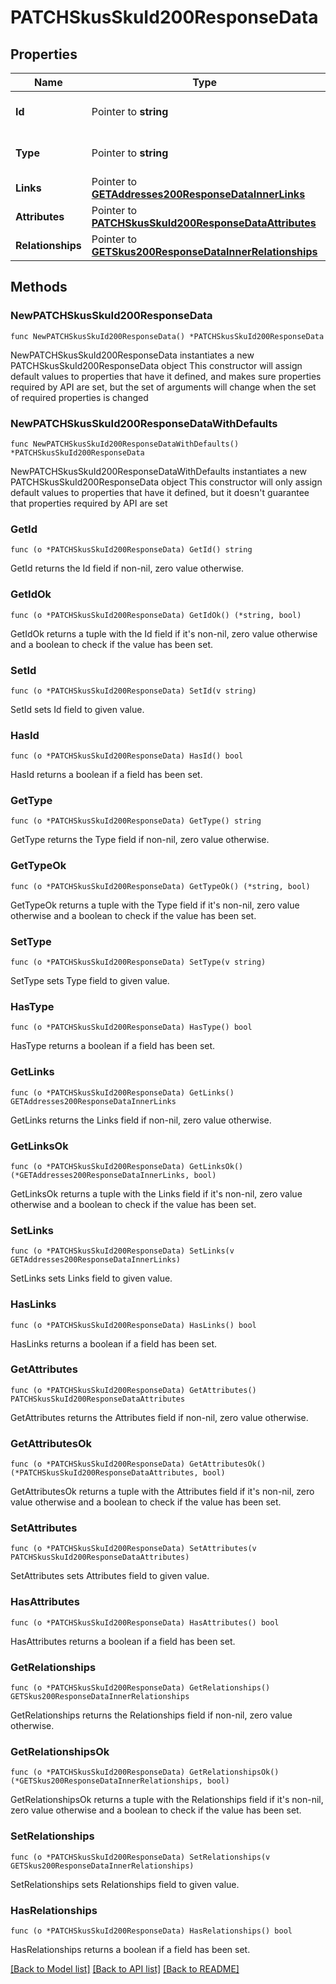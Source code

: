 # PATCHSkusSkuId200ResponseData

## Properties

Name | Type | Description | Notes
------------ | ------------- | ------------- | -------------
**Id** | Pointer to **string** | The resource&#39;s id | [optional] 
**Type** | Pointer to **string** | The resource&#39;s type | [optional] 
**Links** | Pointer to [**GETAddresses200ResponseDataInnerLinks**](GETAddresses200ResponseDataInnerLinks.md) |  | [optional] 
**Attributes** | Pointer to [**PATCHSkusSkuId200ResponseDataAttributes**](PATCHSkusSkuId200ResponseDataAttributes.md) |  | [optional] 
**Relationships** | Pointer to [**GETSkus200ResponseDataInnerRelationships**](GETSkus200ResponseDataInnerRelationships.md) |  | [optional] 

## Methods

### NewPATCHSkusSkuId200ResponseData

`func NewPATCHSkusSkuId200ResponseData() *PATCHSkusSkuId200ResponseData`

NewPATCHSkusSkuId200ResponseData instantiates a new PATCHSkusSkuId200ResponseData object
This constructor will assign default values to properties that have it defined,
and makes sure properties required by API are set, but the set of arguments
will change when the set of required properties is changed

### NewPATCHSkusSkuId200ResponseDataWithDefaults

`func NewPATCHSkusSkuId200ResponseDataWithDefaults() *PATCHSkusSkuId200ResponseData`

NewPATCHSkusSkuId200ResponseDataWithDefaults instantiates a new PATCHSkusSkuId200ResponseData object
This constructor will only assign default values to properties that have it defined,
but it doesn't guarantee that properties required by API are set

### GetId

`func (o *PATCHSkusSkuId200ResponseData) GetId() string`

GetId returns the Id field if non-nil, zero value otherwise.

### GetIdOk

`func (o *PATCHSkusSkuId200ResponseData) GetIdOk() (*string, bool)`

GetIdOk returns a tuple with the Id field if it's non-nil, zero value otherwise
and a boolean to check if the value has been set.

### SetId

`func (o *PATCHSkusSkuId200ResponseData) SetId(v string)`

SetId sets Id field to given value.

### HasId

`func (o *PATCHSkusSkuId200ResponseData) HasId() bool`

HasId returns a boolean if a field has been set.

### GetType

`func (o *PATCHSkusSkuId200ResponseData) GetType() string`

GetType returns the Type field if non-nil, zero value otherwise.

### GetTypeOk

`func (o *PATCHSkusSkuId200ResponseData) GetTypeOk() (*string, bool)`

GetTypeOk returns a tuple with the Type field if it's non-nil, zero value otherwise
and a boolean to check if the value has been set.

### SetType

`func (o *PATCHSkusSkuId200ResponseData) SetType(v string)`

SetType sets Type field to given value.

### HasType

`func (o *PATCHSkusSkuId200ResponseData) HasType() bool`

HasType returns a boolean if a field has been set.

### GetLinks

`func (o *PATCHSkusSkuId200ResponseData) GetLinks() GETAddresses200ResponseDataInnerLinks`

GetLinks returns the Links field if non-nil, zero value otherwise.

### GetLinksOk

`func (o *PATCHSkusSkuId200ResponseData) GetLinksOk() (*GETAddresses200ResponseDataInnerLinks, bool)`

GetLinksOk returns a tuple with the Links field if it's non-nil, zero value otherwise
and a boolean to check if the value has been set.

### SetLinks

`func (o *PATCHSkusSkuId200ResponseData) SetLinks(v GETAddresses200ResponseDataInnerLinks)`

SetLinks sets Links field to given value.

### HasLinks

`func (o *PATCHSkusSkuId200ResponseData) HasLinks() bool`

HasLinks returns a boolean if a field has been set.

### GetAttributes

`func (o *PATCHSkusSkuId200ResponseData) GetAttributes() PATCHSkusSkuId200ResponseDataAttributes`

GetAttributes returns the Attributes field if non-nil, zero value otherwise.

### GetAttributesOk

`func (o *PATCHSkusSkuId200ResponseData) GetAttributesOk() (*PATCHSkusSkuId200ResponseDataAttributes, bool)`

GetAttributesOk returns a tuple with the Attributes field if it's non-nil, zero value otherwise
and a boolean to check if the value has been set.

### SetAttributes

`func (o *PATCHSkusSkuId200ResponseData) SetAttributes(v PATCHSkusSkuId200ResponseDataAttributes)`

SetAttributes sets Attributes field to given value.

### HasAttributes

`func (o *PATCHSkusSkuId200ResponseData) HasAttributes() bool`

HasAttributes returns a boolean if a field has been set.

### GetRelationships

`func (o *PATCHSkusSkuId200ResponseData) GetRelationships() GETSkus200ResponseDataInnerRelationships`

GetRelationships returns the Relationships field if non-nil, zero value otherwise.

### GetRelationshipsOk

`func (o *PATCHSkusSkuId200ResponseData) GetRelationshipsOk() (*GETSkus200ResponseDataInnerRelationships, bool)`

GetRelationshipsOk returns a tuple with the Relationships field if it's non-nil, zero value otherwise
and a boolean to check if the value has been set.

### SetRelationships

`func (o *PATCHSkusSkuId200ResponseData) SetRelationships(v GETSkus200ResponseDataInnerRelationships)`

SetRelationships sets Relationships field to given value.

### HasRelationships

`func (o *PATCHSkusSkuId200ResponseData) HasRelationships() bool`

HasRelationships returns a boolean if a field has been set.


[[Back to Model list]](../README.md#documentation-for-models) [[Back to API list]](../README.md#documentation-for-api-endpoints) [[Back to README]](../README.md)


